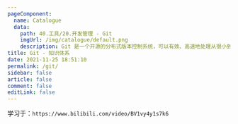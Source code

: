 ```yaml
---
pageComponent: 
  name: Catalogue
  data: 
    path: 40.工具/20.开发管理 - Git
    imgUrl: /img/catalogue/default.png
    description: Git 是一个开源的分布式版本控制系统，可以有效、高速地处理从很小到非常大的项目版本管理。也是 Linus Torvalds 为了帮助管理 Linux 内核开发而开发的一个开放源码的版本控制软件。
title: Git - 知识体系
date: 2021-11-25 18:51:10
permalink: /git/
sidebar: false
article: false
comment: false
editLink: false
---
```


学习于：`https://www.bilibili.com/video/BV1vy4y1s7k6`